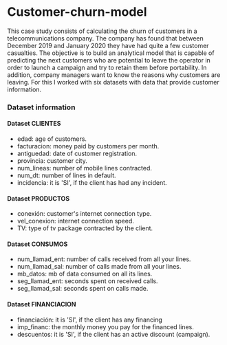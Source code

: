 # Customer-churn-model

This case study consists of calculating the churn of customers in a telecommunications company.
The company has found that between December 2019 and January 2020 they have had quite a few customer casualties.
The objective is to build an analytical model that is capable of predicting the next customers who are potential to leave the operator in order to launch a campaign and try to retain them before portability.
In addition, company managers want to know the reasons why customers are leaving.
For this I worked with six datasets with data that provide customer information.

### Dataset information

#### Dataset CLIENTES
- edad: age of customers.
- facturacion: money paid by customers per month.
- antiguedad: date of customer registration.
- provincia: customer city.
- num_lineas: number of mobile lines contracted.
- num_dt: number of lines in default.
- incidencia: it is 'SI', if the client has had any incident.

#### Dataset PRODUCTOS
- conexión: customer's internet connection type.
- vel_conexion: internet connection speed.
- TV: type of tv package contracted by the client.
 
#### Dataset CONSUMOS
- num_llamad_ent: number of calls received from all your lines.
- num_llamad_sal: number of calls made from all your lines.
- mb_datos: mb of data consumed on all its lines.
- seg_llamad_ent: seconds spent on received calls.
- seg_llamad_sal: seconds spent on calls made.

#### Dataset FINANCIACION
- financiación: it is 'SI', if the client has any financing
- imp_financ: the monthly money you pay for the financed lines.
- descuentos: it is 'SI', if the client has an active discount (campaign).

